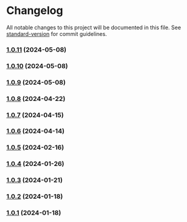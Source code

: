 # Changelog

All notable changes to this project will be documented in this file. See [standard-version](https://github.com/conventional-changelog/standard-version) for commit guidelines.

### [1.0.11](https://github.com/data7expressions/json-light/compare/v1.0.10...v1.0.11) (2024-05-08)

### [1.0.10](https://github.com/data7expressions/json-light/compare/v1.0.9...v1.0.10) (2024-05-08)

### [1.0.9](https://github.com/data7expressions/json-light/compare/v1.0.8...v1.0.9) (2024-05-08)

### [1.0.8](https://github.com/data7expressions/json-light/compare/v1.0.7...v1.0.8) (2024-04-22)

### [1.0.7](https://github.com/data7expressions/json-light/compare/v1.0.6...v1.0.7) (2024-04-15)

### [1.0.6](https://github.com/data7expressions/json-light/compare/v1.0.5...v1.0.6) (2024-04-14)

### [1.0.5](https://github.com/data7expressions/json-light/compare/v1.0.4...v1.0.5) (2024-02-16)

### [1.0.4](https://github.com/data7expressions/json-light/compare/v1.0.3...v1.0.4) (2024-01-26)

### [1.0.3](https://github.com/data7expressions/json-light/compare/v1.0.2...v1.0.3) (2024-01-21)

### [1.0.2](https://github.com/data7expressions/json-light/compare/v1.0.1...v1.0.2) (2024-01-18)

### [1.0.1](https://github.com/data7expressions/json-light/compare/v1.0.0...v1.0.1) (2024-01-18)
